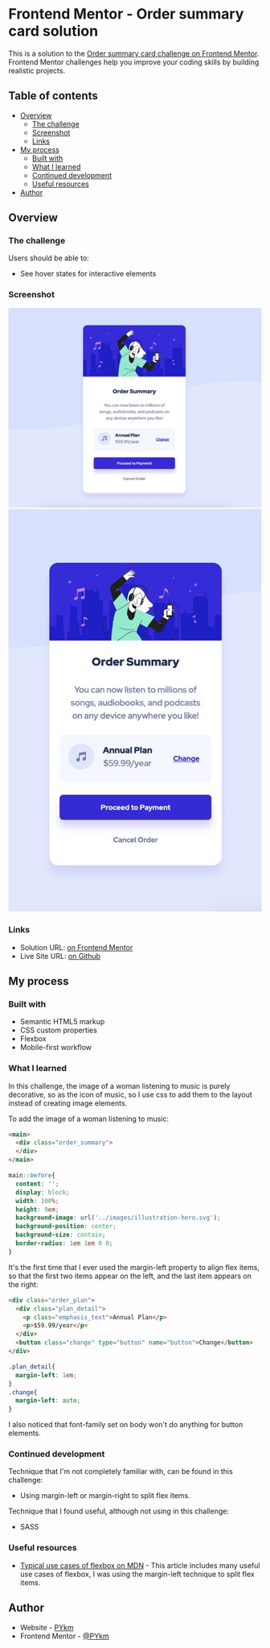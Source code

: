 # Frontend Mentor - Order summary card solution

This is a solution to the [Order summary card challenge on Frontend Mentor](https://www.frontendmentor.io/challenges/order-summary-component-QlPmajDUj). Frontend Mentor challenges help you improve your coding skills by building realistic projects.

## Table of contents

- [Overview](#overview)
  - [The challenge](#the-challenge)
  - [Screenshot](#screenshot)
  - [Links](#links)
- [My process](#my-process)
  - [Built with](#built-with)
  - [What I learned](#what-i-learned)
  - [Continued development](#continued-development)
  - [Useful resources](#useful-resources)
- [Author](#author)

## Overview

### The challenge

Users should be able to:

- See hover states for interactive elements

### Screenshot

![](./screenshot_desktop.png)
![](./screenshot_mobile.png)

### Links

- Solution URL: [on Frontend Mentor](https://www.frontendmentor.io/challenges/order-summary-component-QlPmajDUj/hub)
- Live Site URL: [on Github](https://pykm.github.io/order-summary-card/)

## My process

### Built with

- Semantic HTML5 markup
- CSS custom properties
- Flexbox
- Mobile-first workflow

### What I learned

In this challenge, the image of a woman listening to music is purely decorative, so as the icon of music, so I use css to add them to the layout instead of creating image elements.

To add the image of a woman listening to music:

```html
<main>
  <div class="order_summary">
  </div>
</main>
```
```css
main::before{
  content: '';
  display: block;
  width: 100%;
  height: 9em;
  background-image: url('../images/illustration-hero.svg');
  background-position: center;
  background-size: contain;
  border-radius: 1em 1em 0 0;
}
```

It's the first time that I ever used the margin-left property to align flex items, so that the first two items appear on the left, and the last item appears on the right:

```html
<div class="order_plan">
  <div class="plan_detail">
    <p class="emphasis_text">Annual Plan</p>
    <p>$59.99/year</p>
  </div>
  <button class="change" type="button" name="button">Change</button>
</div>
```
```css
.plan_detail{
  margin-left: 1em;
}
.change{
  margin-left: auto;
}
```

I also noticed that font-family set on body won't do anything for button elements.

### Continued development

Technique that I'm not completely familiar with, can be found in this challenge:
- Using margin-left or margin-right to split flex items.

Technique that I found useful, although not using in this challenge:
- SASS

### Useful resources

- [Typical use cases of flexbox on MDN](https://developer.mozilla.org/en-US/docs/Web/CSS/CSS_Flexible_Box_Layout/Typical_Use_Cases_of_Flexbox) - This article includes many useful use cases of flexbox, I was using the margin-left technique to split flex items.

## Author

- Website - [PYkm](https://pykm.github.io/)
- Frontend Mentor - [@PYkm](https://www.frontendmentor.io/profile/PYkm)
